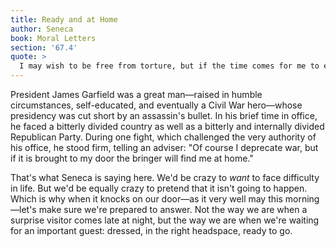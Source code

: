```yaml
---
title: Ready and at Home
author: Seneca
book: Moral Letters
section: '67.4'
quote: >
  I may wish to be free from torture, but if the time comes for me to endure it, I'll wish to bear it courageously with bravery and honor. Wouldn't I prefer not to fall into war? But if war does befall me, I'll wish to carry nobly the wounds, starvation, and other necessities of war. Neither am I so crazy as to desire illness, but if I must suffer illness, I'll wish to do nothing rash or dishonorable. The point is not to wish for these adversities, but for the virtue that makes adversities bearable.
---
```


President James Garfield was a great man—raised in humble circumstances, self-educated, and eventually a Civil War hero—whose presidency was cut short by an assassin's bullet. In his brief time in office, he faced a bitterly divided country as well as a bitterly and internally divided Republican Party. During one fight, which challenged the very authority of his office, he stood firm, telling an adviser: "Of course I deprecate war, but if it is brought to my door the bringer will find me at home."

That's what Seneca is saying here. We'd be crazy to _want_ to face difficulty in life. But we'd be equally crazy to pretend that it isn't going to happen. Which is why when it knocks on our door—as it very well may this morning—let's make sure we're prepared to answer. Not the way we are when a surprise visitor comes late at night, but the way we are when we're waiting for an important guest: dressed, in the right headspace, ready to go.
